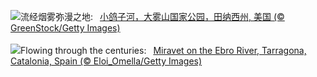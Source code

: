 ![](https://www.bing.com/th?id=OHR.LittlePigeonRiver_ZH-CN6554251943_UHD.jpg&w=1000)流经烟雾弥漫之地:&nbsp;&ensp;[小鸽子河，大雾山国家公园，田纳西州, 美国 (© GreenStock/Getty Images)](https://www.bing.com/th?id=OHR.LittlePigeonRiver_ZH-CN6554251943_UHD.jpg)
<br><br/>
![](https://www.bing.com/th?id=OHR.MiravetSpain_EN-US4967052818_UHD.jpg&w=1000)Flowing through the centuries:&nbsp;&ensp;[Miravet on the Ebro River, Tarragona, Catalonia, Spain (© Eloi_Omella/Getty Images)](https://www.bing.com/th?id=OHR.MiravetSpain_EN-US4967052818_UHD.jpg)
<br><br/>
